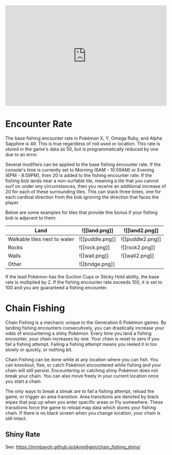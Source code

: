 <iframe style="max-width: 100%;" width="560" height="315" src="https://www.youtube.com/embed/JgvW8fha7k4?si=-YI37WNhDMIglc6g" title="YouTube video player" frameborder="0" allow="accelerometer; autoplay; clipboard-write; encrypted-media; gyroscope; picture-in-picture; web-share" referrerpolicy="strict-origin-when-cross-origin" allowfullscreen></iframe>

# Encounter Rate
The base fishing encounter rate in Pokémon X, Y, Omega Ruby, and Alpha Sapphire is 49. This is true regardless of rod used or location. This rate is stored in the game's data as 50, but is programmatically reduced by one due to an error.

Several modifiers can be applied to the base fishing encounter rate. If the console's time is currently set to Morning (6AM - 10:59AM) or Evening (6PM - 8:59PM), then 20 is added to the fishing encounter rate. If the fishing bob lands near a non-surfable tile, meaning a tile that you cannot surf on under any circumstances, then you receive an additional increase of 20 for each of these surrounding tiles. This can stack three times, one for each cardinal direction from the bob ignoring the direction that faces the player.

Below are some examples for tiles that provide this bonus if your fishing bob is adjacent to them:

| Land                         | ![[land.png]]   | ![[land2.png]]   |
| ---------------------------- | --------------- | ---------------- |
| Walkable tiles next to water | ![[puddle.png]] | ![[puddle2.png]] |
| Rocks                        | ![[rock.png]]   | ![[rock2.png]]   |
| Walls                        | ![[wall.png]]   | ![[wall2.png]]   |
| Other                        | ![[bridge.png]] |                  |


If the lead Pokémon has the Suction Cups or Sticky Hold ability, the base rate is multiplied by 2. If the fishing encounter rate exceeds 100, it is set to 100 and you are guaranteed a fishing encounter.
# Chain Fishing
Chain Fishing is a mechanic unique to the Generation 6 Pokémon games. By landing fishing encounters consecutively, you can drastically increase your odds of encountering a shiny Pokémon. Every time you land a fishing encounter, your chain increases by one. Your chain is reset to zero if you fail a fishing attempt. Failing a fishing attempt means you reeled it in too slowly or quickly, or nothing bit.

Chain Fishing can be done while at any location where you can fish. You can knockout, flee, or catch Pokémon encountered while fishing and your chain will still persist. Encountering or catching shiny Pokémon does not break your chain. You can also move freely in your current location once you start a chain.

The only ways to break a streak are to fail a fishing attempt, reload the game, or trigger an area transition. Area transitions are denoted by black wipes that pop up when you enter specific areas or Fly somewhere. These transitions force the game to reload map data which stores your fishing chain. If there is no black screen when you change location, your chain is still intact.
## Shiny Rate
See: https://mrnbayoh.github.io/pkmn6gen/chain_fishing_shiny/